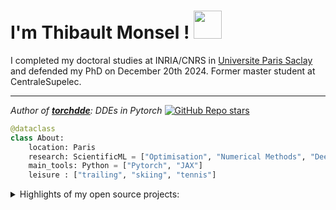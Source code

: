 <h1> I'm Thibault Monsel !  <img align=bottom src="https://i.giphy.com/media/v1.Y2lkPTc5MGI3NjExbTRydXBlOXE3NjJsdmN1MTAzbmh0ZHpqa2JlODBoeXNibjN4Y3pjciZlcD12MV9pbnRlcm5hbF9naWZfYnlfaWQmY3Q9Zw/ENbigCWs2Ww4zct6sj/giphy.gif" width="45"></h1>

I completed my doctoral studies at INRIA/CNRS in [Universite Paris Saclay](https://www.universite-paris-saclay.fr) and defended my PhD on December 20th 2024.
Former master student at CentraleSupelec.

<hr></hr>

*Author of [**torchdde**](https://github.com/thibmonsel/torchdde): DDEs in Pytorch* [![GitHub Repo stars](https://img.shields.io/github/stars/thibmonsel/torchdde?style=social)](https://github.com/thibmonsel/torchdde)

```python
@dataclass
class About:
    location: Paris
    research: ScientificML = ["Optimisation", "Numerical Methods", "Deep Learning"]
    main_tools: Python = ["Pytorch", "JAX"]
    leisure : ["trailing", "skiing", "tennis"]
```

<details>
<summary>Highlights of my open source projects:</summary>

### DDEs

1. Integrating Neural DDEs in Pytorch [**torchdde**](https://github.com/thibmonsel/torchdde).
2. Integrating Neural DDEs in JAX [**diffrax**](https://github.com/patrick-kidger/diffrax/pull/169), PR to be merged.

### LLMs

1. GPT2, Mamba & xLSTM implementation [**nanoLLM**](https://github.com/thibmonsel/nanoLLM).
2. Text Diffusion LLM implementation [**nanodLLM**](https://github.com/thibmonsel/nanodLLM).

### CUDA 

1. 100 days of building GPU kernels [**GPUSandbox**](https://github.com/thibmonsel/GPUSandbox).

### Image generation

1. VQ-VAE implementation [**vqvae**](https://github.com/thibmonsel/vqvae)
</details>

